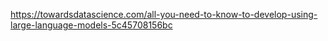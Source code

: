 https://towardsdatascience.com/all-you-need-to-know-to-develop-using-large-language-models-5c45708156bc
